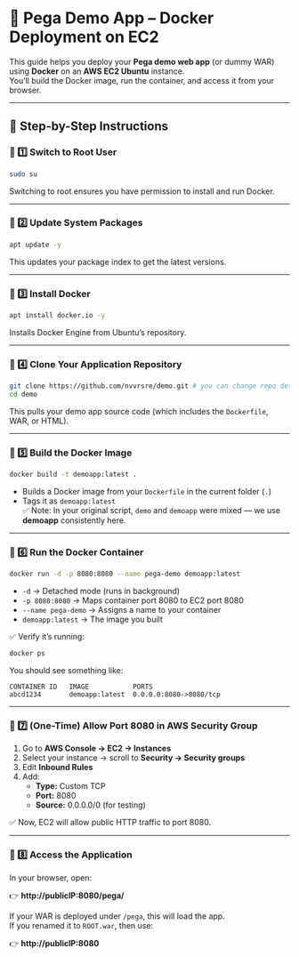 # 🚀 Pega Demo App – Docker Deployment on EC2

This guide helps you deploy your **Pega demo web app** (or dummy WAR) using **Docker** on an **AWS EC2 Ubuntu** instance.  
You’ll build the Docker image, run the container, and access it from your browser.

---

## 🧱 Step-by-Step Instructions

### 🧩 1️⃣ Switch to Root User

```bash
sudo su
```
Switching to root ensures you have permission to install and run Docker.

---

### 🧩 2️⃣ Update System Packages

```bash
apt update -y
```
This updates your package index to get the latest versions.

---

### 🧩 3️⃣ Install Docker

```bash
apt install docker.io -y
```

Installs Docker Engine from Ubuntu’s repository.

---

### 🧩 4️⃣ Clone Your Application Repository

```bash
git clone https://github.com/nvvrsre/demo.git # you can change repo details of yours
cd demo
```

This pulls your demo app source code (which includes the `Dockerfile`, WAR, or HTML).

---

### 🧩 5️⃣ Build the Docker Image

```bash
docker build -t demoapp:latest .
```

- Builds a Docker image from your `Dockerfile` in the current folder (`.`)
- Tags it as `demoapp:latest`  
  ✅ Note: In your original script, `demo` and `demoapp` were mixed — we use **demoapp** consistently here.

---

### 🧩 6️⃣ Run the Docker Container

```bash
docker run -d -p 8080:8080 --name pega-demo demoapp:latest
```

- `-d` → Detached mode (runs in background)  
- `-p 8080:8080` → Maps container port 8080 to EC2 port 8080  
- `--name pega-demo` → Assigns a name to your container  
- `demoapp:latest` → The image you built

✅ Verify it’s running:
```bash
docker ps
```

You should see something like:
```
CONTAINER ID   IMAGE           PORTS
abcd1234       demoapp:latest  0.0.0.0:8080->8080/tcp
```

---

### 🧩 7️⃣ (One-Time) Allow Port 8080 in AWS Security Group

1. Go to **AWS Console → EC2 → Instances**
2. Select your instance → scroll to **Security → Security groups**
3. Edit **Inbound Rules**
4. Add:
   - **Type:** Custom TCP
   - **Port:** 8080
   - **Source:** 0.0.0.0/0 (for testing)

✅ Now, EC2 will allow public HTTP traffic to port 8080.

---

### 🧩 8️⃣ Access the Application

In your browser, open:

👉 **http://publicIP:8080/pega/**

If your WAR is deployed under `/pega`, this will load the app.  
If you renamed it to `ROOT.war`, then use:

👉 **http://publicIP:8080**
